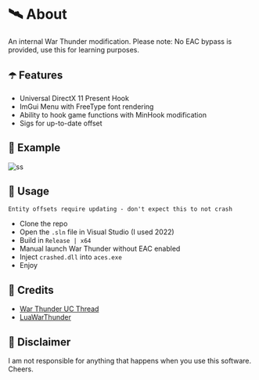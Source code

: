 ﻿# 🛰 About
An internal War Thunder modification. Please note: No EAC bypass is provided, use this for learning purposes.

## ☂️ Features
- Universal DirectX 11 Present Hook
- ImGui Menu with FreeType font rendering
- Ability to hook game functions with MinHook modification
- Sigs for up-to-date offset

## 📸 Example
![ss](https://i.imgur.com/emRL8dQ.png)

## 🌌 Usage
`Entity offsets require updating - don't expect this to not crash`

- Clone the repo
- Open the `.sln` file in Visual Studio (I used 2022)
- Build in `Release | x64`
- Manual launch War Thunder without EAC enabled
- Inject `crashed.dll` into `aces.exe`
- Enjoy

## 📔 Credits
- [War Thunder UC Thread](https://www.unknowncheats.me/forum/other-mmorpg-and-strategy/85949-war-thunder.html)
- [LuaWarThunder](https://github.com/solchanel/LuaWarThunder)

## 🗿 Disclaimer
I am not responsible for anything that happens when you use this software. Cheers.